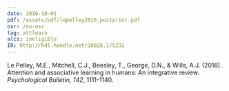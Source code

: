 ```yaml
---
date: 2016-10-01
pdf: /assets/pdf/lepelley2016_postprint.pdf
osr: /no-osr
tag: attlearn
alcs: ineligible
IR: http://hdl.handle.net/10026.1/5232
---
```


Le Pelley, M.E., Mitchell, C.J., Beesley, T., George, D.N., & Wills, A.J. (2016). Attention and associative learning in humans: An integrative review. _Psychological Bulletin, 142_, 1111-1140. 


